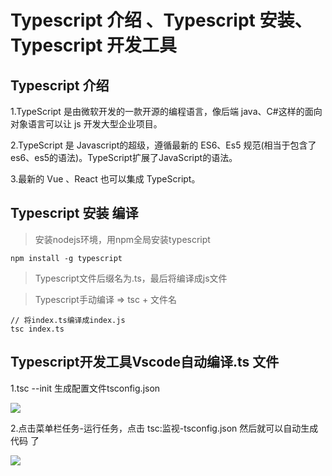 # Typescript 介绍 、Typescript 安装、Typescript 开发工具


## Typescript 介绍  

1.TypeScript 是由微软开发的一款开源的编程语言，像后端 java、C#这样的面向对象语言可以让 js 开发大型企业项目。  

2.TypeScript 是 Javascript的超级，遵循最新的 ES6、Es5 规范(相当于包含了es6、es5的语法)。TypeScript扩展了JavaScript的语法。  

3.最新的 Vue 、React 也可以集成 TypeScript。

## Typescript 安装 编译

> 安装nodejs环境，用npm全局安装typescript

	npm install -g typescript

> Typescript文件后缀名为.ts，最后将编译成js文件

> Typescript手动编译 => tsc + 文件名  

	// 将index.ts编译成index.js
	tsc index.ts

## Typescript开发工具Vscode自动编译.ts 文件

1.tsc --init	生成配置文件tsconfig.json	

![](./img/tsc01.png)

2.点击菜单栏任务-运行任务，点击 tsc:监视-tsconfig.json 然后就可以自动生成代码
了  

![](./img/tsc02.png)